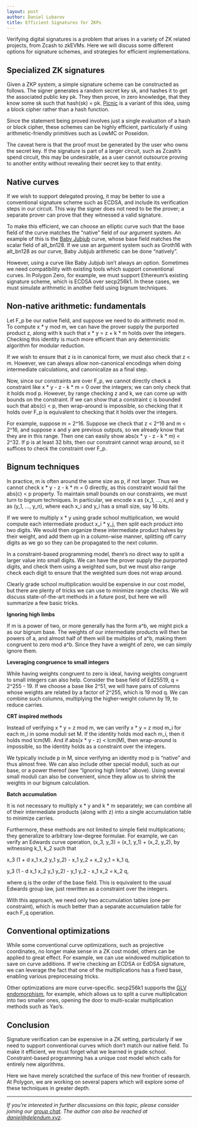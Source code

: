```yaml
---
layout: post
author: Daniel Lubarov
title: Efficient Signatures for ZKPs
--- 
```


Verifying digital signatures is a problem that arises in a variety of ZK related projects, from Zcash to zkEVMs. Here we will discuss some different options for signature schemes, and strategies for efficient implementations.

## Specialized ZK signatures

Given a ZKP system, a simple signature scheme can be constructed as follows. The signer generates a random secret key sk, and hashes it to get the associated public key pk. They then prove, in zero knowledge, that they know some sk such that hash(sk) = pk. [Picnic](https://microsoft.github.io/Picnic/) is a variant of this idea, using a block cipher rather than a hash function.

Since the statement being proved involves just a single evaluation of a hash or block cipher, these schemes can be highly efficient, particularly if using arithmetic-friendly primitives such as LowMC or Poseidon.

The caveat here is that the proof must be generated by the user who owns the secret key. If the signature is part of a larger circuit, such as Zcash’s spend circuit, this may be undesirable, as a user cannot outsource proving to another entity without revealing their secret key to that entity.


## Native curves

If we wish to support delegated proving, it may be better to use a conventional signature scheme such as ECDSA, and include its verification steps in our circuit. This way the signer does not need to be the prover; a separate prover can prove that they witnessed a valid signature.

To make this efficient, we can choose an elliptic curve such that the base field of the curve matches the “native” field of our argument system. An example of this is the [Baby Jubjub](https://eips.ethereum.org/EIPS/eip-2494) curve, whose base field matches the scalar field of alt_bn128. If we use an argument system such as Groth16 with alt_bn128 as our curve, Baby Jubjub arithmetic can be done “natively”.

However, using a curve like Baby Jubjub isn’t always an option. Sometimes we need compatibility with existing tools which support conventional curves. In Polygon Zero, for example, we must support Ethereum’s existing signature scheme, which is ECDSA over secp256k1. In these cases, we must simulate arithmetic in another field using bignum techniques.


## Non-native arithmetic: fundamentals

Let F_p be our native field, and suppose we need to do arithmetic mod m. To compute x * y mod m, we can have the prover supply the purported product z, along with k such that x * y = z + k * m holds over the integers. Checking this identity is much more efficient than any deterministic algorithm for modular reduction.

If we wish to ensure that z is in canonical form, we must also check that z &lt; m. However, we can always allow non-canonical encodings when doing intermediate calculations, and canonicalize as a final step.

Now, since our constraints are over F_p, we cannot directly check a constraint like x * y - z - k * m = 0 over the integers; we can only check that it holds mod p. However, by range checking z and k, we can come up with bounds on the constraint. If we can show that a constraint c is bounded such that abs(c) &lt; p, then wrap-around is impossible, so checking that it holds over F_p is equivalent to checking that it holds over the integers.

For example, suppose m = 2^16. Suppose we check that z &lt; 2^16 and m &lt; 2^16, and suppose x and y are previous outputs, so we already know that they are in this range. Then one can easily show abs(x * y - z - k * m) &lt; 2^32. If p is at least 32 bits, then our constraint cannot wrap around, so it suffices to check the constraint over F_p.


## Bignum techniques

In practice, m is often around the same size as p, if not larger. Thus we cannot check x * y - z - k * m = 0 directly, as this constraint would fail the abs(c) &lt; p property. To maintain small bounds on our constraints, we must turn to bignum techniques. In particular, we encode x as (x_1, …, x_n) and y as (y_1, …, y_n), where each x_i and y_i has a small size, say 16 bits.

If we were to multiply x * y using grade school multiplication, we would compute each intermediate product x_i * y_j, then split each product into two digits. We would then organize these intermediate product halves by their weight, and add them up in a column-wise manner, splitting off carry digits as we go so they can be propagated to the next column.

In a constraint-based programming model, there’s no direct way to split a larger value into small digits. We can have the prover supply the purported digits, and check them using a weighted sum, but we must also range check each digit to ensure that the weighted sum does not wrap around.

Clearly grade school multiplication would be expensive in our cost model, but there are plenty of tricks we can use to minimize range checks. We will discuss state-of-the-art methods in a future post, but here we will summarize a few basic tricks.

**Ignoring high limbs**

If m is a power of two, or more generally has the form a^b, we might pick a as our bignum base. The weights of our intermediate products will then be powers of a, and almost half of them will be multiples of a^b, making them congruent to zero mod a^b. Since they have a weight of zero, we can simply ignore them.

**Leveraging congruence to small integers**

While having weights congruent to zero is ideal, having weights congruent to small integers can also help. Consider the base field of Ed25519, q = 2^255 - 19. If we choose a base like 2^51, we will have pairs of columns whose weights are related by a factor of 2^255, which is 19 mod q. We can combine such columns, multiplying the higher-weight column by 19, to reduce carries.

**CRT inspired methods**

Instead of verifying x * y = z mod m, we can verify x * y = z mod m_i for each m_i in some moduli set M. If the identity holds mod each m_i, then it holds mod lcm(M). And if abs(x * y - z) &lt; lcm(M), then wrap-around is impossible, so the identity holds as a constraint over the integers.

We typically include p in M, since verifying an identity mod p is “native” and thus almost free. We can also include other special moduli, such as our base, or a power thereof (see “Ignoring high limbs” above). Using several small moduli can also be convenient, since they allow us to shrink the weights in our bignum calculation.

**Batch accumulation**

It is not necessary to multiply x * y and k * m separately; we can combine all of their intermediate products (along with z) into a single accumulation table to minimize carries.

Furthermore, these methods are not limited to simple field multiplications; they generalize to arbitrary low-degree formulae. For example, we can verify an Edwards curve operation, (x_3, y_3) = (x_1, y_1) + (x_2, y_2), by witnessing k_1, k_2 such that

x_3 (1 + d x_1 x_2 y_1 y_2) - x_1 y_2 + x_2 y_1 = k_1 q,

y_3 (1 - d x_1 x_2 y_1 y_2) - y_1 y_2 - x_1 x_2 = k_2 q,

where q is the order of the base field. This is equivalent to the usual Edwards group law, just rewritten as a constraint over the integers.

With this approach, we need only two accumulation tables (one per constraint), which is much better than a separate accumulation table for each F_q operation.


## **Conventional optimizations**

While some conventional curve optimizations, such as projective coordinates, no longer make sense in a ZK cost model, others can be applied to great effect. For example, we can use windowed multiplication to save on curve additions. If we’re checking an ECDSA or EdDSA signature, we can leverage the fact that one of the multiplications has a fixed base, enabling various preprocessing tricks.

Other optimizations are more curve-specific. secp256k1 supports the [GLV endomorphism](https://link.springer.com/chapter/10.1007/3-540-44647-8_11), for example, which allows us to split a curve multiplication into two smaller ones, opening the door to multi-scalar multiplication methods such as Yao’s.


## **Conclusion**

Signature verification can be expensive in a ZK setting, particularly if we need to support conventional curves which don’t match our native field. To make it efficient, we must forget what we learned in grade school. Constraint-based programming has a unique cost model which calls for entirely new algorithms.

Here we have merely scratched the surface of this new frontier of research. At Polygon, we are working on several papers which will explore some of these techniques in greater depth.

__________________________________

_If you’re interested in further discussions on this topic, please consider joining our [group chat](https://t.me/+gucKN1RBchMxMjVh). The author can also be reached at daniel@delendum.xyz._
